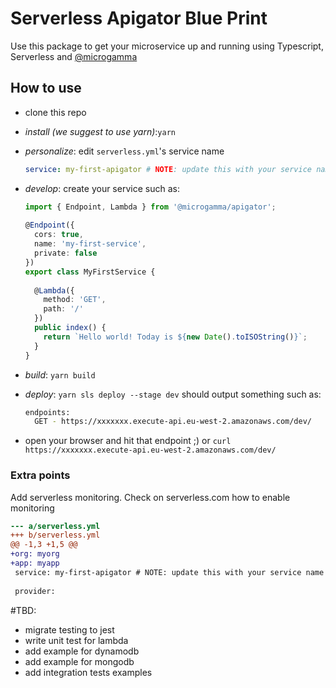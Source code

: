 # Serverless Apigator Blue Print  
  
Use this package to get your microservice up and running using Typescript, Serverless and [@microgamma](//github.com/davidecavaliere/-microgamma)
 
## How to use  
- clone this repo  
- _install (we suggest to use yarn)_:`yarn`
- _personalize_: edit `serverless.yml`'s service name
	```yaml  
	service: my-first-apigator # NOTE: update this with your service name  
	```  

- _develop_: create your service  such as:
	```typescript  
	import { Endpoint, Lambda } from '@microgamma/apigator';  
	  
	@Endpoint({  
	  cors: true,  
	  name: 'my-first-service',  
	  private: false  
	})  
	export class MyFirstService {  
	  
	  @Lambda({  
	    method: 'GET',  
	    path: '/'  
	  })  
	  public index() {  
	    return `Hello world! Today is ${new Date().toISOString()}`;  
	  }  
	}  
	```
- _build_: `yarn build`
- _deploy_: `yarn sls deploy --stage dev` should output something such as:  
	```bash  
	endpoints:  
	  GET - https://xxxxxxx.execute-api.eu-west-2.amazonaws.com/dev/  
	```  
- open your browser and hit that endpoint ;) or `curl https://xxxxxxx.execute-api.eu-west-2.amazonaws.com/dev/`
  
### Extra points  
Add serverless monitoring. Check on serverless.com how to enable monitoring  
```diff  
--- a/serverless.yml  
+++ b/serverless.yml  
@@ -1,3 +1,5 @@  
+org: myorg  
+app: myapp
 service: my-first-apigator # NOTE: update this with your service name  
  
 provider:  
```

#TBD: 
 - migrate testing to jest
 - write unit test for lambda
 - add example for dynamodb
 - add example for mongodb
 - add integration tests examples
